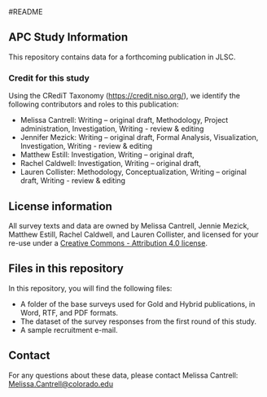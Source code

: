 #README

## APC Study Information

This repository contains data for a forthcoming publication in JLSC. 

### Credit for this study

Using the CRediT Taxonomy (https://credit.niso.org/), we identify the following contributors and roles to this publication: 

* Melissa Cantrell: Writing – original draft, Methodology, Project administration, Investigation, Writing - review & editing
* Jennifer Mezick: Writing – original draft, Formal Analysis, Visualization, Investigation, Writing - review & editing
* Matthew Estill: Investigation, Writing – original draft, 
* Rachel Caldwell: Investigation, Writing – original draft, 
* Lauren Collister: Methodology, Conceptualization, Writing – original draft, Writing - review & editing
 

## License information

All survey texts and data are owned by Melissa Cantrell, Jennie Mezick, Matthew Estill, Rachel Caldwell, and Lauren Collister, and licensed for your re-use under a [Creative Commons - Attribution 4.0 license](https://creativecommons.org/licenses/by/4.0/).

## Files in this repository

In this repository, you will find the following files:
* A folder of the base surveys used for Gold and Hybrid publications, in Word, RTF, and PDF formats. 
* The dataset of the survey responses from the first round of this study. 
* A sample recruitment e-mail. 

## Contact

For any questions about these data, please contact Melissa Cantrell: Melissa.Cantrell@colorado.edu 